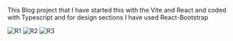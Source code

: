 This Blog project that I have started this with the Vite and React and coded with Typescript and for design sections I have used React-Bootstrap 

![R1](https://github.com/user-attachments/assets/be18ad14-1b91-4094-9d67-98b104367885)
![R2](https://github.com/user-attachments/assets/15674609-f127-4cfe-9ce7-6868812688bb)
![R3](https://github.com/user-attachments/assets/f7d23829-8aec-43f8-8cfe-315ac81bd1ba)
